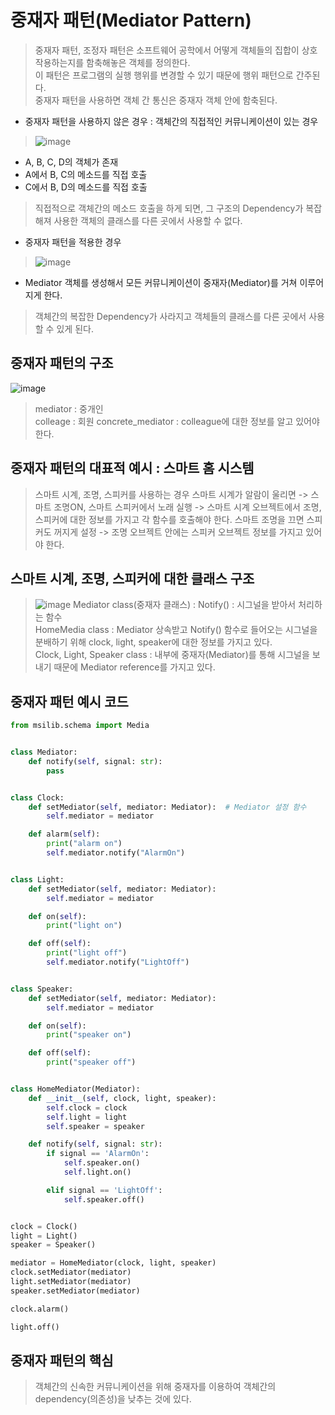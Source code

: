 # 중재자 패턴(Mediator Pattern)
> 중재자 패턴, 조정자 패턴은 소프트웨어 공학에서 어떻게 객체들의 집합이 상호작용하는지를 함축해놓은 객체를 정의한다.  
> 이 패턴은 프로그램의 실행 행위를 변경할 수 있기 때문에 행위 패턴으로 간주된다.  
> 중재자 패턴을 사용하면 객체 간 통신은 중재자 객체 안에 함축된다. 

* 중재자 패턴을 사용하지 않은 경우 : 객체간의 직접적인 커뮤니케이션이 있는 경우  

> ![image](https://user-images.githubusercontent.com/96826443/170615478-e5c4a9cf-6524-43a4-8844-7ee75ac9f1ab.png)
* A, B, C, D의 객체가 존재
* A에서 B, C의 메소드를 직접 호출
* C에서 B, D의 메소드를 직접 호출
> 직접적으로 객체간의 메소드 호출을 하게 되면, 그 구조의 Dependency가 복잡해져 사용한 객체의 클래스를 다른 곳에서 사용할 수 없다.

* 중재자 패턴을 적용한 경우
> ![image](https://user-images.githubusercontent.com/96826443/170615699-10064ba0-2461-41bb-b6d0-b0bd40801afb.png)  
* Mediator 객체를 생성해서 모든 커뮤니케이션이 중재자(Mediator)를 거쳐 이루어지게 한다.
> 객체간의 복잡한 Dependency가 사라지고 객체들의 클래스를 다른 곳에서 사용할 수 있게 된다. 

## 중재자 패턴의 구조
![image](https://user-images.githubusercontent.com/96826443/170615277-1c7577c2-4511-4265-901c-8a65bef06b13.png)
> mediator : 중개인  
> colleage : 회원
> concrete_mediator : colleague에 대한 정보를 알고 있어야 한다.

## 중재자 패턴의 대표적 예시 : 스마트 홈 시스템
> 스마트 시계, 조명, 스피커를 사용하는 경우
> 스마트 시계가 알람이 울리면 -> 스마트 조명ON, 스마트 스피커에서 노래 실행
>  -> 스마트 시계 오브젝트에서 조명, 스피커에 대한 정보를 가지고 각 함수를 호출해야 한다.
> 스마트 조명을 끄면 스피커도 꺼지게 설정
>  -> 조명 오브젝트 안에는 스피커 오브젝트 정보를 가지고 있어야 한다.

## 스마트 시계, 조명, 스피커에 대한 클래스 구조
> ![image](https://user-images.githubusercontent.com/96826443/170616269-7e12d334-1a71-4881-aa6c-2e580bbdad6d.png)
> Mediator class(중재자 클래스) : Notify() : 시그널을 받아서 처리하는 함수  
> HomeMedia class : Mediator 상속받고 Notify() 함수로 들어오는 시그널을 분배하기 위해 clock, light, speaker에 대한 정보를 가지고 있다.  
> Clock, Light, Speaker class : 내부에 중재자(Mediator)를 통해 시그널을 보내기 때문에 Mediator reference를 가지고 있다.  

## 중재자 패턴 예시 코드
```python
from msilib.schema import Media


class Mediator:
    def notify(self, signal: str):
        pass


class Clock:
    def setMediator(self, mediator: Mediator):  # Mediator 설정 함수
        self.mediator = mediator

    def alarm(self):
        print("alarm on")
        self.mediator.notify("AlarmOn")


class Light:
    def setMediator(self, mediator: Mediator):
        self.mediator = mediator

    def on(self):
        print("light on")

    def off(self):
        print("light off")
        self.mediator.notify("LightOff")


class Speaker:
    def setMediator(self, mediator: Mediator):
        self.mediator = mediator

    def on(self):
        print("speaker on")

    def off(self):
        print("speaker off")


class HomeMediator(Mediator):
    def __init__(self, clock, light, speaker):
        self.clock = clock
        self.light = light
        self.speaker = speaker

    def notify(self, signal: str):
        if signal == 'AlarmOn':
            self.speaker.on()
            self.light.on()

        elif signal == 'LightOff':
            self.speaker.off()


clock = Clock()
light = Light()
speaker = Speaker()

mediator = HomeMediator(clock, light, speaker)
clock.setMediator(mediator)
light.setMediator(mediator)
speaker.setMediator(mediator)

clock.alarm()

light.off()
```

## 중재자 패턴의 핵심
> 객체간의 신속한 커뮤니케이션을 위해 중재자를 이용하여 객체간의 dependency(의존성)을 낮추는 것에 있다.
